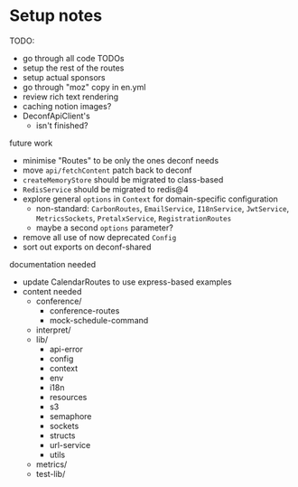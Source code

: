 # Setup notes

TODO:

- go through all code TODOs
- setup the rest of the routes
- setup actual sponsors
- go through "moz" copy in en.yml
- review rich text rendering
- caching notion images?
- DeconfApiClient's
  - isn't finished?

future work

- minimise "Routes" to be only the ones deconf needs
- move `api/fetchContent` patch back to deconf
- `createMemoryStore` should be migrated to class-based
- `RedisService` should be migrated to redis@4
- explore general `options` in `Context` for domain-specific configuration
  - non-standard: `CarbonRoutes`, `EmailService`, `I18nService`, `JwtService`,
    `MetricsSockets`, `PretalxService`, `RegistrationRoutes`
  - maybe a second `options` parameter?
- remove all use of now deprecated `Config`
- sort out exports on deconf-shared

documentation needed

- update CalendarRoutes to use express-based examples
- content needed
  - conference/
    - conference-routes
    - mock-schedule-command
  - interpret/
  - lib/
    - api-error
    - config
    - context
    - env
    - i18n
    - resources
    - s3
    - semaphore
    - sockets
    - structs
    - url-service
    - utils
  - metrics/
  - test-lib/
